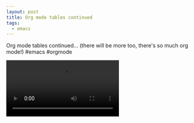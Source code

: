```yaml
---
layout: post
title: Org mode tables continued
tags:
  - emacs
---
```


Org mode tables continued... (there will be more too, there's so much org mode!) #emacs #orgmode

<video controls autoplay>
  <source src="/public/videos/758607135592722433.mp4" type="video/mp4">
    Sorry your browser does not support the video tag, maybe time to upgrade?
</video>
